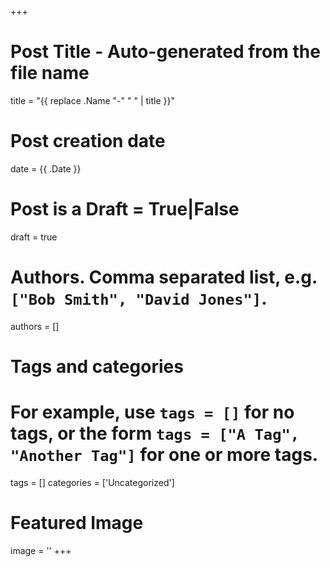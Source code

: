 +++
# Post Title - Auto-generated from the file name
title = "{{ replace .Name "-" " " | title }}"

# Post creation date
date = {{ .Date }}

# Post is a Draft = True|False
draft = true

# Authors. Comma separated list, e.g. `["Bob Smith", "David Jones"]`.
authors = []

# Tags and categories
# For example, use `tags = []` for no tags, or the form `tags = ["A Tag", "Another Tag"]` for one or more tags.
tags = []
categories = ['Uncategorized']

# Featured Image
image = ''
+++
